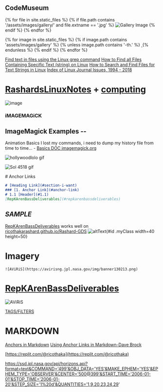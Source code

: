 
## CodeMuseum

<div class="gallery">
  {% for file in site.static_files %}
      {% if file.path contains '/assets/images/gallery/' and file.extname == '.jpg' %}
          <img src="{{ image.path }}" alt="Gallery Image">
      {% endif %}
  {% endfor %}
</div>


{% for image in site.static_files %}
  {% if image.path contains 'assets/images/gallery' %}
    {% unless image.path contains '-th.' %}
      <a href="{{ image.path }}">
        <img src="{{ image.basename | append: '-th' | append: image.extname }}" alt="">
      </a>
    {% endunless %}
  {% endif %}
{% endfor %}

[Find text in files using the Linux grep command](https://www.redhat.com/en/blog/find-text-files-using-grep) [How to Find all Files Containing Specific Text (string) on Linux](https://www.geeksforgeeks.org/linux-unix/how-to-find-all-files-containing-specific-text-string-on-linux/) [How to Search and Find Files for Text Strings in Linux](https://www.linuxjournal.com/content/how-search-and-find-files-text-strings-linux) [Index of Linux Journal Issues, 1994 - 2018](https://www.destructuring-bind.org/linux-journal-archive/LJ/tocindex.html)
# [RashardsLinuxNotes](https://ricothakarashard.github.io/linux/) + [computing](https://ricothakarashard.github.io/Computing)
![image](https://github.com/user-attachments/assets/7d9d0375-876a-4745-b039-0294c1b9a492)

### iMAGEMAGiCK
## ImageMagick Examples --
 Animation Basics
I lost my commands, i need to dump my history file from time to time... -  [Basics DOC imagemagick.org](https://usage.imagemagick.org/anim_basics/#gif_anim)


<div class="tupperware" markdown="1">

![hollywoodlolo gif](https://archive.org/download/hollywoodlolo/hollywoodlolo.gif)

![Sol 4518 gif](https://raw.githubusercontent.com/ricoThakarashard/rashardmro/refs/heads/master/assets/img/Sol4518.gif)

</div>
# Anchor Links

```markdown
# [Heading Link](#section-i-want)
### [1. Anchor Link](#anchor-link)
# 1.1 [Header](#1.1)
[RepKArenBassDeliverables](#repkarenbassdeliverables)
```

## _SAMPLE_

[RepKArenBassDeliverables](#repkarenbassdeliverables) works well on [ricothakarashard.github.io/Rashard-GDS](https://ricothakarashard.github.io/Rashard-GDS#repkarenbassdeliverables)
![altText](myImage.png){#id .myClass width=40 height=50}
# Imagery 
```
![AViRiS](https://avirisng.jpl.nasa.gov/img/banner130213.png)
```
# [RepKArenBassDeliverables](https://x.com/RicoThaka/status/1885490358324519039)
![AViRiS](https://avirisng.jpl.nasa.gov/img/banner130213.png)

[TAGS/FiLTERS](https://jekyllrb.com/docs/liquid/tags/)
# MARKDOWN
[Anchors in Markdown](https://gist.github.com/asabaylus/3071099) [Using Anchor Links in Markdown-Dave Brock](https://www.daveabrock.com/2018/03/04/using-anchor-links-in-markdown/)

[https://replit.com/@ricothaka](https://replit.com/@ricothaka)

https://ssd.jpl.nasa.gov/api/horizons.api?format=text&COMMAND='499'&OBJ_DATA='YES'&MAKE_EPHEM='YES'&EPHEM_TYPE='OBSERVER'&CENTER='500@399'&START_TIME='2006-01-01'&STOP_TIME='2006-01-20'&STEP_SIZE='1%20d'&QUANTITIES='1,9,20,23,24,29'
